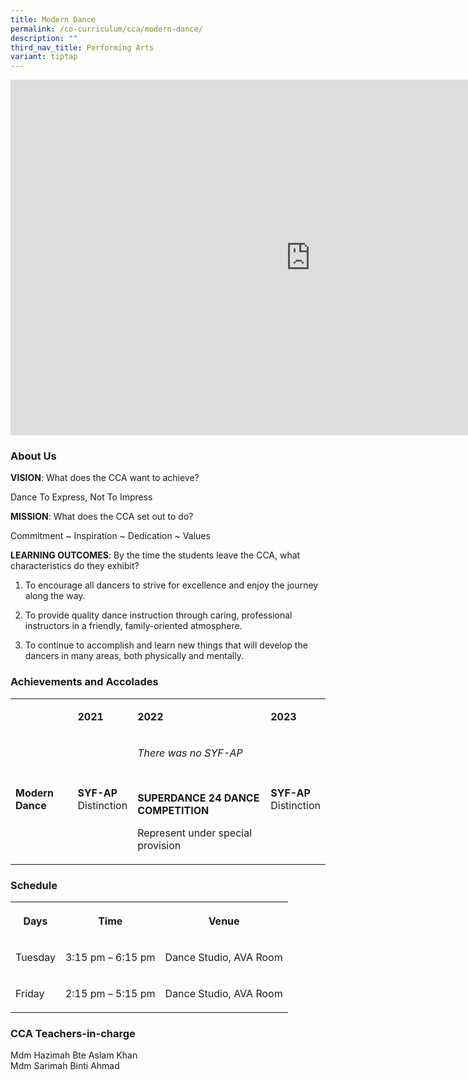 ```yaml
---
title: Modern Dance
permalink: /co-curriculum/cca/modern-dance/
description: ""
third_nav_title: Performing Arts
variant: tiptap
---
```

<div class="iframe-wrapper"><iframe height="569" width="960" allowfullscreen="true" frameborder="0" src="https://docs.google.com/presentation/d/1zA5anmO-LzqNNKqbvyGnrs2i8jKZTPGuAdKBam4F92U/embed?start=true&amp;loop=true&amp;delayms=3000"></iframe></div><h3>About Us</h3><p><strong>VISION</strong>: What does the CCA want to achieve?&nbsp;</p><p>Dance To Express, Not To Impress</p><p><strong>MISSION</strong>: What does the CCA set out to do?</p><p>Commitment ~ Inspiration ~ Dedication ~ Values</p><p><strong>LEARNING OUTCOMES</strong>: By the time the students leave the CCA, what characteristics do they exhibit?</p><ol data-tight="true" class="tight"><li><p>To encourage all dancers to strive for excellence and enjoy the journey along the way.</p></li><li><p>To provide quality dance instruction through caring, professional instructors in a friendly, family-oriented atmosphere.</p></li><li><p>To continue to accomplish and learn new things that will develop the dancers in many areas, both physically and mentally.</p></li></ol><h3>Achievements and Accolades</h3><table><tbody><tr><td rowspan="1" colspan="1"><p><strong>&nbsp;</strong></p></td><td rowspan="1" colspan="1"><p><strong>2021</strong></p></td><td rowspan="1" colspan="1"><p><strong>2022</strong></p></td><td rowspan="1" colspan="1"><p><strong>2023</strong></p></td></tr><tr><td rowspan="1" colspan="1"><p><strong>Modern Dance</strong></p></td><td rowspan="1" colspan="1"><p><strong>SYF-AP<br></strong>Distinction</p></td><td rowspan="1" colspan="1"><p><em>There was no SYF-AP</em></p><p>&nbsp;</p><p><strong>SUPERDANCE 24 DANCE COMPETITION</strong></p><p>Represent under special provision</p></td><td rowspan="1" colspan="1"><p><strong>SYF-AP</strong><br>Distinction</p></td></tr></tbody></table><h3>Schedule</h3><table><tbody><tr><th rowspan="1" colspan="1"><p>Days</p></th><th rowspan="1" colspan="1"><p>Time</p></th><th rowspan="1" colspan="1"><p>Venue</p></th></tr><tr><td rowspan="1" colspan="1"><p>Tuesday</p></td><td rowspan="1" colspan="1"><p>3:15 pm – 6:15 pm</p></td><td rowspan="1" colspan="1"><p>Dance Studio, AVA Room</p></td></tr><tr><td rowspan="1" colspan="1"><p>Friday</p></td><td rowspan="1" colspan="1"><p>2:15 pm – 5:15 pm</p></td><td rowspan="1" colspan="1"><p>Dance Studio, AVA Room<br></p></td></tr></tbody></table><h3>CCA Teachers-in-charge</h3><p>Mdm Hazimah Bte Aslam Khan<br>Mdm Sarimah Binti Ahmad</p>